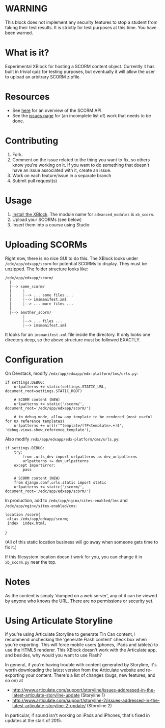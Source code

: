 # WARNING

This block does not implement any security features to stop a student from faking their test results. It is strictly for test purposes at this time. You have been warned.

# What is it?
Experimental XBlock for hosting a SCORM content object. Currently it has built in trivial quiz for testing purposes, but eventually it will allow the user to upload an arbitrary SCORM zipfile.

# Resources
* See [here](http://scorm.com/scorm-explained/technical-scorm/run-time/) for an overview of the SCORM API.
* See the [issues page](https://github.com/usernamenumber/xb_scorm/issues) for (an incomplete list of) work that needs to be done.

# Contributing
1. Fork.
2. Comment on the issue related to the thing you want to fix, so others know you're working on it. If you want to do something that doesn't have an issue associated with it, create an issue. 
2. Work on each feature/issue in a separate branch
3. Submit pull request(s)

# Usage

1. [Install the XBlock](http://edx-developer-guide.readthedocs.org/en/latest/xblocks.html#testing). The module name for `advanced_modules` is `xb_scorm`.
2. Upload your SCORMs (see below)
3. Insert them into a course using Studio

# Uploading SCORMs

Right now, there is no nice GUI to do this. The XBlock looks under `/edx/app/edxapp/scorm` for potential SCORMs to display. They must be unzipped. The folder structure looks like:

    /edx/app/edxapp/scorm/
      |
      |--> some_scorm/
      |     |
      |     |--> ... some files ...
      |     |--> imsmanifest.xml
      |     |--> ... more files ...
      |
      |--> another_scorm/
            |
            |--> ... files ...
            |--> imsmanifest.xml

It looks for an `imsmanifest.xml` file inside the directory. It only looks one directory deep, so the above structure must be followed EXACTLY.

# Configuration

On Devstack, modify `/edx/app/edxapp/edx-platform/lms/urls.py`:

    if settings.DEBUG:
        urlpatterns += static(settings.STATIC_URL, document_root=settings.STATIC_ROOT)

        # SCORM content (NEW)
        urlpatterns += static('/scorm/', document_root='/edx/app/edxapp/scorm/')

        # in debug mode, allow any template to be rendered (most useful for UX reference templates)
        urlpatterns += url(r'^template/(?P<template>.+)$', 'debug.views.show_reference_template'),

Also modify `/edx/app/edxapp/edx-platform/cms/urls.py`:

    if settings.DEBUG:
        try:
            from .urls_dev import urlpatterns as dev_urlpatterns
            urlpatterns += dev_urlpatterns
        except ImportError:
            pass

        # SCORM content (NEW)
        from django.conf.urls.static import static
        urlpatterns += static('/scorm/', document_root='/edx/app/edxapp/scorm/')

In production, add to `/edx/app/nginx/sites-enabled/lms` and `/edx/app/nginx/sites-enabled/cms`:

    location /scorm{
     alias /edx/app/edxapp/scorm;
     index  index.html;
  }

(All of this static location business will go away when someone gets time to fix it.)

If this filesystem location doesn't work for you, you can change it in `xb_scorm.py` near the top.

# Notes

As the content is simply 'dumped on a web server', any of it can be viewed by anyone who knows the URL. There are no permissions or security yet.

# Using Articulate Storyline

If you're using Articulate Storyline to generate Tin Can content, I recommend unchecking the 'generate Flash content' check box when you're exporting. This will force mobile users (phones, iPads and tablets) to use the HTML5 renderer. This XBlock doesn't work with the Articulate app, and besides, why would you want to use Flash?

In general, if you're having trouble with content generated by Storyline, it's worth downloading the latest version from the Articulate website and re-exporting your content. There's a list of changes (bugs, new features, and so on) at 

- http://www.articulate.com/support/storyline/issues-addressed-in-the-latest-articulate-storyline-update (Storyline 1)
- http://www.articulate.com/support/storyline-2/issues-addressed-in-the-latest-articulate-storyline-2-update/ (Storyline 2)

In particular, if sound isn't working on iPads and iPhones, that's fixed in updates at the start of 2015.
